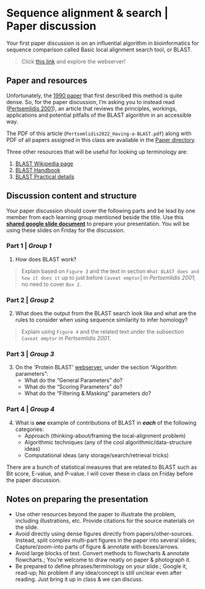 # Sequence alignment & search | Paper discussion

Your first paper discussion is on an influential algorithm in bioinformatics for sequence comparison called Basic local alignment search tool, or BLAST.
> Click [this link](https://blast.ncbi.nlm.nih.gov/Blast.cgi) and explore the webserver!

## Paper and resources
Unfortunately, the [1990 paper](https://github.com/krishnanlab/teaching/blob/master/2022-spring_compbio/Papers/Altschul1990_BLAST.pdf) that first described this method is quite dense. So, for the paper discussion, I’m asking you to instead read ([Pertsemlidis 2001](https://genomebiology.biomedcentral.com/articles/10.1186/gb-2001-2-10-reviews2002)), an article that reviews the principles, workings, applications and potential pitfalls of the BLAST algorithm in an accessible way.

The PDF of this article (`Pertsemlidis2022_Having-a-BLAST.pdf`) along with PDF of all papers assigned in this class are available in the [Paper directory](https://github.com/krishnanlab/teaching/blob/4bfcb0985c5792f52ee9cf60bcbc6643667618c9/2022-spring_compbio/Papers/).

Three other resources that will be useful for looking up terminology are:
1. [BLAST Wikipedia page](https://en.wikipedia.org/wiki/BLAST)
2. [BLAST Handbook](https://www.ncbi.nlm.nih.gov/books/NBK153387/)
3. [BLAST Practical details](https://blast.ncbi.nlm.nih.gov/Blast.cgi?CMD=Web&PAGE_TYPE=BlastDocs&DOC_TYPE=BlastHelp)

## Discussion content and structure
Your paper discussion should cover the following parts and be lead by one member from each learning group mentioned beside the title. Use this **[shared google slide document](https://docs.google.com/presentation/d/1SkIQo38DYiXYdK7XQ8nrAQvoh4iXRGqCpMmWxk83Cyo/edit?usp=sharing)** to prepare your presentation. You will be using these slides on Friday for the discussion. 

### Part 1 | _Group 1_
1. How does BLAST work?
> Explain based on `Figure 3` and the text in section `What BLAST does and how it does it` up to just before `Caveat emptor`] in _Pertsemlidis 2001_; no need to cover `Box 2`.

### Part 2 | _Group 2_
2. What does the output from the BLAST search look like and what are the rules to consider when using sequence similarity to infer homology?
> Explain using `Figure 4` and the related text under the subsection `Caveat emptor` in _Pertsemlidis 2001_.

### Part 3 | _Group 3_
3. On the 'Protein BLAST' [webserver](https://blast.ncbi.nlm.nih.gov/Blast.cgi?PROGRAM=blastp&PAGE_TYPE=BlastSearch&LINK_LOC=blasthome), under the section “Algorithm parameters”:
    - What do the “General Parameters” do?
    - What do the “Scoring Parameters” do?
    - What do the “Filtering & Masking” parameters do?

### Part 4 | _Group 4_
4. What is **_one_** example of contributions of BLAST in **_each_** of the following categories:
    - Approach (thinking-about/framing the local-alignment problem)
    - Algorithmic techniques (any of the cool algorithmic/data-structure ideas)
    - Computational ideas (any storage/search/retrieval tricks)

There are a bunch of statistical measures that are related to BLAST such as Bit score, E-value, and P-value. I will cover these in class on Friday before the paper discussion.

## Notes on preparing the presentation
* Use other resources beyond the paper to illustrate the problem, including illustrations, etc. Provide citations for the source materials on the slide.
* Avoid directly using dense figures directly from papers/other-sources. Instead, split complex multi-part figures in the paper into several slides; Capture/zoom-into parts of figure & annotate with boxes/arrows.
* Avoid large blocks of text. Convert methods to flowcharts & annotate flowcharts.; You’re welcome to draw neatly on paper & photograph it.
* Be prepared to define phrases/terminology on your slide.; Google it, read-up; No problem if any idea/concept is still unclear even after reading. Just bring it up in class & we can discuss.

